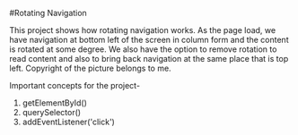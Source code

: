 #Rotating Navigation

This project shows how rotating navigation works. As the page load, we have navigation at bottom left of the screen in column form and the content is rotated at some degree. We also have the option to remove rotation to read content and also to bring back navigation at the same place that is top left. Copyright of the picture belongs to me.

Important concepts for the project-
1. getElementById()
2. querySelector()
3. addEventListener('click')
